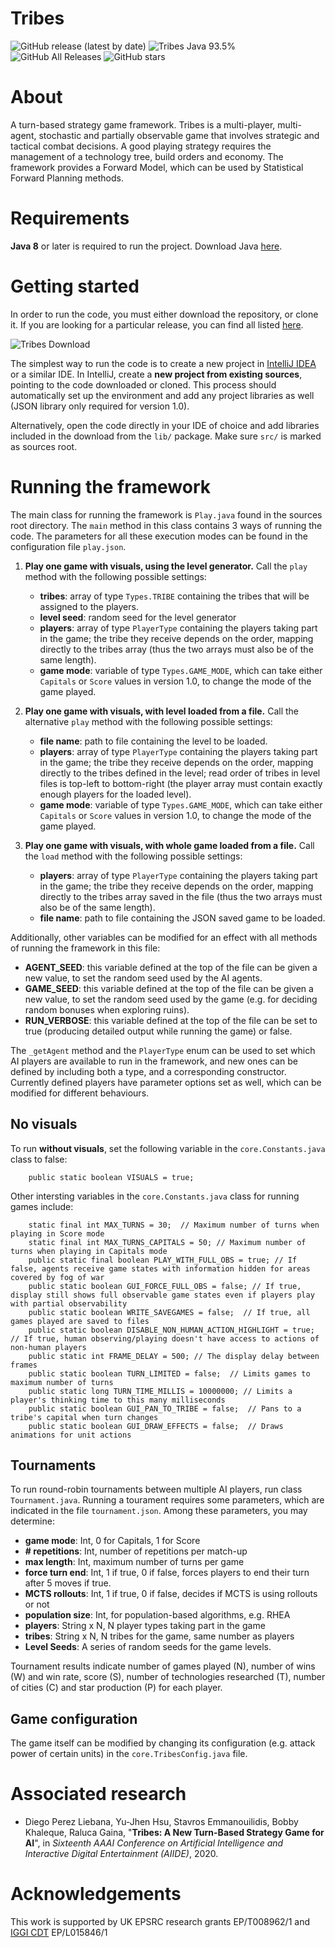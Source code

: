 # Tribes

![GitHub release (latest by date)](https://img.shields.io/github/v/release/GAIGResearch/Tribes?style=plastic) ![Tribes Java 93.5%](https://img.shields.io/github/languages/top/GAIGResearch/Tribes?style=plastic) ![GitHub All Releases](https://img.shields.io/github/downloads/GAIGResearch/Tribes/total?style=plastic) ![GitHub stars](https://img.shields.io/github/stars/GAIGResearch/Tribes?style=social)

# About

A turn-based strategy game framework. Tribes is a multi-player, multi-agent, stochastic and partially observable game that involves strategic and tactical combat decisions. A good playing strategy requires the management of a technology tree, build orders and economy. The framework provides a Forward Model, which can be used by Statistical Forward Planning methods.

# Requirements

**Java 8** or later is required to run the project. Download Java [here](https://java.com/en/download/).

# Getting started

In order to run the code, you must either download the repository, or clone it. If you are looking for a particular release, you can find all listed [here](https://github.com/GAIGResearch/Tribes/releases).

![Tribes Download](/img/download.png)

The simplest way to run the code is to create a new project in [IntelliJ IDEA](https://www.jetbrains.com/idea/) or a similar IDE. In IntelliJ, create a **new project from existing sources**, pointing to the code downloaded or cloned. This process should automatically set up the environment and add any project libraries as well (JSON library only required for version 1.0). 

Alternatively, open the code directly in your IDE of choice and add libraries included in the download from the `lib/` package. Make sure `src/` is marked as sources root.

# Running the framework

The main class for running the framework is `Play.java` found in the sources root directory. The `main` method in this class contains 3 ways of running the code. The parameters for all these execution modes can be found in the configuration file `play.json`.

1. **Play one game with visuals, using the level generator.** Call the `play` method with the following possible settings:
    * **tribes**: array of type `Types.TRIBE` containing the tribes that will be assigned to the players.
    * **level seed**: random seed for the level generator
    * **players**: array of type `PlayerType` containing the players taking part in the game; the tribe they receive depends on the order, mapping directly to the tribes array (thus the two arrays must also be of the same length).
    * **game mode**: variable of type `Types.GAME_MODE`, which can take either `Capitals` or `Score` values in version 1.0, to change the mode of the game played.

2. **Play one game with visuals, with level loaded from a file.** Call the alternative `play` method with the following possible settings:
    * **file name**: path to file containing the level to be loaded.
    * **players**: array of type `PlayerType` containing the players taking part in the game; the tribe they receive depends on the order, mapping directly to the tribes defined in the level; read order of tribes in level files is top-left to bottom-right (the player array must contain exactly enough players for the loaded level).
    * **game mode**: variable of type `Types.GAME_MODE`, which can take either `Capitals` or `Score` values in version 1.0, to change the mode of the game played.
    
3. **Play one game with visuals, with whole game loaded from a file.** Call the `load` method with the following possible settings:
    * **players**: array of type `PlayerType` containing the players taking part in the game; the tribe they receive depends on the order, mapping directly to the tribes array saved in the file (thus the two arrays must also be of the same length).
    * **file name**: path to file containing the JSON saved game to be loaded.

Additionally, other variables can be modified for an effect with all methods of running the framework in this file:
* **AGENT_SEED**: this variable defined at the top of the file can be given a new value, to set the random seed used by the AI agents.
* **GAME_SEED**: this variable defined at the top of the file can be given a new value, to set the random seed used by the game (e.g. for deciding random bonuses when exploring ruins).
* **RUN_VERBOSE**: this variable defined at the top of the file can be set to true (producing detailed output while running the game) or false.

The `_getAgent` method and the `PlayerType` enum can be used to set which AI players are available to run in the framework, and new ones can be defined by including both a type, and a corresponding constructor. Currently defined players have parameter options set as well, which can be modified for different behaviours.


## No visuals

To run **without visuals**, set the following variable in the `core.Constants.java` class to false:

```
    public static boolean VISUALS = true;
```

Other intersting variables in the `core.Constants.java` class for running games include:

```
    static final int MAX_TURNS = 30;  // Maximum number of turns when playing in Score mode
    static final int MAX_TURNS_CAPITALS = 50; // Maximum number of turns when playing in Capitals mode
    public static final boolean PLAY_WITH_FULL_OBS = true; // If false, agents receive game states with information hidden for areas covered by fog of war
    public static boolean GUI_FORCE_FULL_OBS = false; // If true, display still shows full observable game states even if players play with partial observability
    public static boolean WRITE_SAVEGAMES = false;  // If true, all games played are saved to files
    public static boolean DISABLE_NON_HUMAN_ACTION_HIGHLIGHT = true;  // If true, human observing/playing doesn't have access to actions of non-human players
    public static int FRAME_DELAY = 500; // The display delay between frames
    public static boolean TURN_LIMITED = false;  // Limits games to maximum number of turns
    public static long TURN_TIME_MILLIS = 10000000; // Limits a player's thinking time to this many milliseconds
    public static boolean GUI_PAN_TO_TRIBE = false;  // Pans to a tribe's capital when turn changes
    public static boolean GUI_DRAW_EFFECTS = false;  // Draws animations for unit actions
```

## Tournaments

To run round-robin tournaments between multiple AI players, run class `Tournament.java`. Running a tourament requires some parameters, which are indicated in the file `tournament.json`. Among these parameters, you may determine:

* **game mode**: Int, 0 for Capitals, 1 for Score
* **# repetitions**: Int, number of repetitions per match-up
* **max length**: Int, maximum number of turns per game
* **force turn end**: Int, 1 if true, 0 if false, forces players to end their turn after 5 moves if true.
* **MCTS rollouts**: Int, 1 if true, 0 if false, decides if MCTS is using rollouts or not
* **population size**: Int, for population-based algorithms, e.g. RHEA
* **players**: String x N, N player types taking part in the game
* **tribes**: String x N, N tribes for the game, same number as players
* **Level Seeds**: A series of random seeds for the game levels.

Tournament results indicate number of games played (N), number of wins (W) and win rate, score (S), number of technologies researched (T), number of cities (C) and star production (P) for each player. 

## Game configuration

The game itself can be modified by changing its configuration (e.g. attack power of certain units) in the `core.TribesConfig.java` file.

# Associated research

* Diego Perez Liebana, Yu-Jhen Hsu, Stavros Emmanouilidis, Bobby Khaleque, Raluca Gaina, "**Tribes: A New Turn-Based Strategy Game for AI**", in _Sixteenth AAAI Conference on Artificial Intelligence and Interactive Digital Entertainment (AIIDE)_, 2020.

# Acknowledgements

This work is supported by UK EPSRC research grants EP/T008962/1 and [IGGI CDT](http://iggi.org.uk) EP/L015846/1

